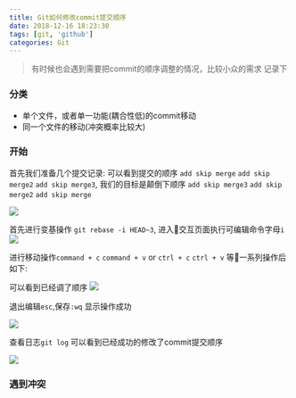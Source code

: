 ```yaml
---
title: Git如何修改commit提交顺序
date: 2018-12-16 18:23:30
tags: [git, 'github']
categories: Git
---
```


> 有时候也会遇到需要把commit的顺序调整的情况，比较小众的需求 记录下

### 分类

* 单个文件，或者单一功能(耦合性低)的commit移动
* 同一个文件的移动(冲突概率比较大)

### 开始

首先我们准备几个提交记录:
可以看到提交的顺序 `add skip merge` `add skip merge2` `add skip merge3`, 我们的目标是颠倒下顺序 `add skip merge3` `add skip merge2` `add skip merge`

![](http://loadingmore-1254319003.coscd.myqcloud.com/skip-merge0.png)

首先进行变基操作 `git rebase -i HEAD~3`, 进入交互页面执行可编辑命令字母`i`
![](http://loadingmore-1254319003.coscd.myqcloud.com/skip-merge1.png)

进行移动操作`command + c` `command + v` or `ctrl + c` `ctrl + v` 等一系列操作后如下:

可以看到已经调了顺序
![](http://loadingmore-1254319003.coscd.myqcloud.com/skip-merge3.png)

退出编辑`esc`,保存`:wq`
显示操作成功

![](http://loadingmore-1254319003.coscd.myqcloud.com/skip-merge4.png)

查看日志`git log`
可以看到已经成功的修改了commit提交顺序

![](http://loadingmore-1254319003.coscd.myqcloud.com/skip-merge5.png)

### 遇到冲突


